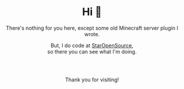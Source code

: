 <h1 align=center><b>Hi 👋</b></h1>
<p align=center>There's nothing for you here, except some old Minecraft server plugin I wrote.</p>
<p align=center>But, I do code at <a href="https://staropensource.ddns.net">StarOpenSource</a>,<br>so there you can see what I'm doing.</p>
<h2></h2><br/>
<p align=center>Thank you for visiting!</p>
